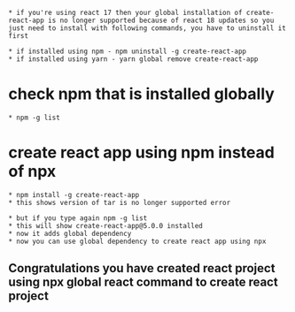     * if you're using react 17 then your global installation of create-react-app is no longer supported because of react 18 updates so you just need to install with following commands, you have to uninstall it first

    * if installed using npm - npm uninstall -g create-react-app
    * if installed using yarn - yarn global remove create-react-app

# check npm that is installed globally
    * npm -g list

# create react app using npm instead of npx

    * npm install -g create-react-app
    * this shows version of tar is no longer supported error

    * but if you type again npm -g list 
    * this will show create-react-app@5.0.0 installed
    * now it adds global dependency
    * now you can use global dependency to create react app using npx

## Congratulations you have created react project using npx global react command to create react project
